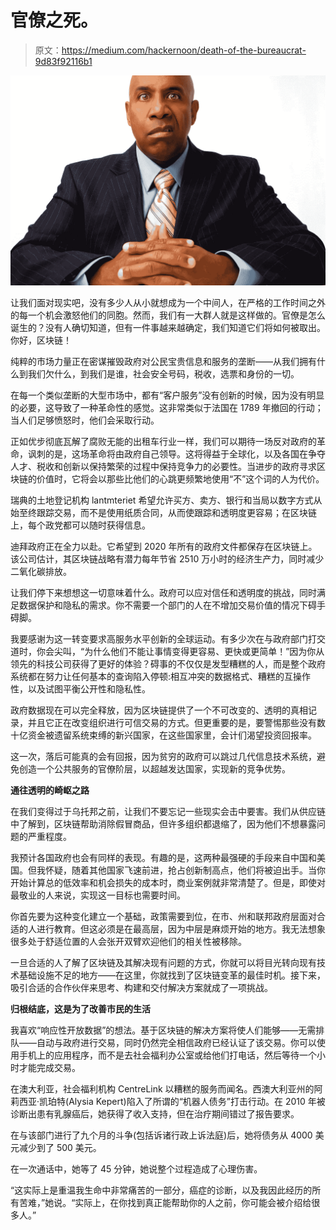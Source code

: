 # 官僚之死。

> 原文：<https://medium.com/hackernoon/death-of-the-bureaucrat-9d83f92116b1>

![](img/b612d91ef77dfe1e131d91ed5c903a3d.png)

让我们面对现实吧，没有多少人从小就想成为一个中间人，在严格的工作时间之外的每一个机会激怒他们的同胞。然而，我们有一大群人就是这样做的。官僚是怎么诞生的？没有人确切知道，但有一件事越来越确定，我们知道它们将如何被取出。你好，区块链！

纯粹的市场力量正在密谋摧毁政府对公民宝贵信息和服务的垄断——从我们拥有什么到我们欠什么，到我们是谁，社会安全号码，税收，选票和身份的一切。

在每一个类似垄断的大型市场中，都有“客户服务”没有创新的时候，因为没有明显的必要，这导致了一种革命性的感觉。这非常类似于法国在 1789 年撤回的行动；当人们足够愤怒时，他们会采取行动。

正如优步彻底瓦解了腐败无能的出租车行业一样，我们可以期待一场反对政府的革命，讽刺的是，这场革命将由政府自己领导。这将得益于全球化，以及各国在争夺人才、税收和创新以保持繁荣的过程中保持竞争力的必要性。当进步的政府寻求区块链的价值时，它将会以那些比他们的心跳更频繁地使用“不”这个词的人为代价。

瑞典的土地登记机构 lantmteriet 希望允许买方、卖方、银行和当局以数字方式从始至终跟踪交易，而不是使用纸质合同，从而使跟踪和透明度更容易；在区块链上，每个政党都可以随时获得信息。

迪拜政府正在全力以赴。它希望到 2020 年所有的政府文件都保存在区块链上。该公司估计，其区块链战略有潜力每年节省 2510 万小时的经济生产力，同时减少二氧化碳排放。

让我们停下来想想这一切意味着什么。政府可以应对信任和透明度的挑战，同时满足数据保护和隐私的需求。你不需要一个部门的人在不增加交易价值的情况下碍手碍脚。

我要感谢为这一转变要求高服务水平创新的全球运动。有多少次在与政府部门打交道时，你会尖叫，“为什么他们不能让事情变得更容易、更快或更简单！”因为你从领先的科技公司获得了更好的体验？碍事的不仅仅是发型糟糕的人，而是整个政府系统都在努力让任何基本的查询陷入停顿:相互冲突的数据格式、糟糕的互操作性，以及试图平衡公开性和隐私性。

政府数据现在可以完全释放，因为区块链提供了一个不可改变的、透明的真相记录，并且它正在改变组织进行可信交易的方式。但更重要的是，要警惕那些没有数十亿资金被遗留系统束缚的新兴国家，在这些国家里，会计们渴望投资回报率。

这一次，落后可能真的会有回报，因为贫穷的政府可以跳过几代信息技术系统，避免创造一个公共服务的官僚阶层，以超越发达国家，实现新的竞争优势。

**通往透明的崎岖之路**

在我们变得过于乌托邦之前，让我们不要忘记一些现实会击中要害。我们从供应链中了解到，区块链帮助消除假冒商品，但许多组织都退缩了，因为他们不想暴露问题的严重程度。

我预计各国政府也会有同样的表现。有趣的是，这两种最强硬的手段来自中国和美国。但我怀疑，随着其他国家飞速前进，抢占创新制高点，他们将被迫出手。当你开始计算总的低效率和机会损失的成本时，商业案例就非常清楚了。但是，即使对最敬业的人来说，实现这一目标也需要时间。

你首先要为这种变化建立一个基础，政策需要到位，在市、州和联邦政府层面对合适的人进行教育。但这必须是在最高层，因为中层是麻烦开始的地方。我无法想象很多处于舒适位置的人会张开双臂欢迎他们的相关性被移除。

一旦合适的人了解了区块链及其解决现有问题的方式，你就可以将目光转向现有技术基础设施不足的地方——在这里，你就找到了区块链变革的最佳时机。接下来，吸引合适的合作伙伴来思考、构建和交付解决方案就成了一项挑战。

**归根结底，这是为了改善市民的生活**

我喜欢“响应性开放数据”的想法。基于区块链的解决方案将使人们能够——无需排队——自动与政府进行交易，同时仍然完全相信政府已经认证了该交易。你可以使用手机上的应用程序，而不是去社会福利办公室或给他们打电话，然后等待一个小时才能完成交易。

在澳大利亚，社会福利机构 CentreLink 以糟糕的服务而闻名。西澳大利亚州的阿莉西亚·凯珀特(Alysia Kepert)陷入了所谓的“机器人债务”打击行动。在 2010 年被诊断出患有乳腺癌后，她获得了收入支持，但在治疗期间错过了报告要求。

在与该部门进行了九个月的斗争(包括诉诸行政上诉法庭)后，她将债务从 4000 美元减少到了 500 美元。

在一次通话中，她等了 45 分钟，她说整个过程造成了心理伤害。

“这实际上是重温我生命中非常痛苦的一部分，癌症的诊断，以及我因此经历的所有苦难，”她说。“实际上，在你找到真正能帮助你的人之前，你可能会被介绍给很多人。”